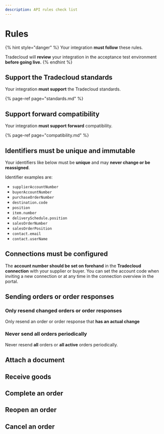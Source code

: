 ```yaml
---
description: API rules check list
---
```


# Rules

{% hint style="danger" %}
Your integration **must follow** these rules.

Tradecloud will **review** your integration in the acceptance test environment **before going live.**
{% endhint %}

## Support the Tradecloud standards

Your integration **must support** the Tradecloud standards.

{% page-ref page="standards.md" %}

## Support forward compatibility

Your integration **must support** **forward** compatibility.

{% page-ref page="compatibility.md" %}

## Identifiers must be unique and immutable

Your identifiers like below must be **unique** and may **never change or be reassigned**.

Identifier examples are:

* `supplierAccountNumber`
* `buyerAccountNumber`
* `purchaseOrderNumber`
* `destination.code`
* `position`
* `item.number`
* `deliverySchedule.position`
* `salesOrderNumber`
* `salesOrderPosition`
* `contact.email`
* `contact.userName`

## Connections must be configured

The **account number should be set on forehand** in the **Tradecloud** **connection** with your supplier or buyer. You can set the account code when inviting a new connection or at any time in the connection overview in the portal.

## Sending orders or order responses

### Only resend changed orders or order responses

Only resend an order or order response that **has an actual change**

### **Never send all orders periodically**

Never resend **all** orders or **all active** orders periodically.

## Attach a document



## Receive goods



## Complete an order



## Reopen an order



## Cancel an order





